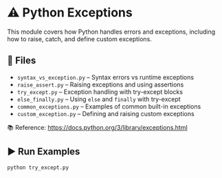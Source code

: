 # ⚠️ Python Exceptions

This module covers how Python handles errors and exceptions, including how to raise, catch, and define custom exceptions.

## 📂 Files

- `syntax_vs_exception.py` – Syntax errors vs runtime exceptions
- `raise_assert.py` – Raising exceptions and using assertions
- `try_except.py` – Exception handling with try-except blocks
- `else_finally.py` – Using `else` and `finally` with try-except
- `common_exceptions.py` – Examples of common built-in exceptions
- `custom_exception.py` – Defining and raising custom exceptions

📚 Reference: https://docs.python.org/3/library/exceptions.html

## ▶️ Run Examples

```bash
python try_except.py
```
